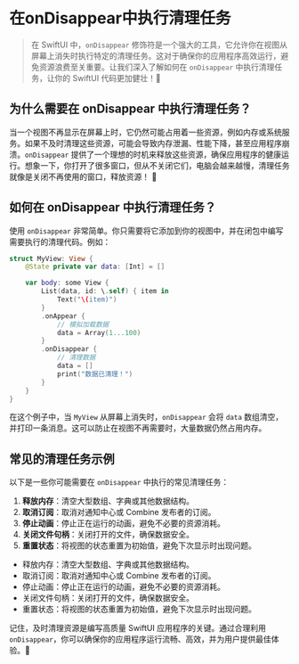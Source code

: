 ﻿# 在onDisappear中执行清理任务

> 在 SwiftUI 中，`onDisappear` 修饰符是一个强大的工具，它允许你在视图从屏幕上消失时执行特定的清理任务。这对于确保你的应用程序高效运行，避免资源浪费至关重要。让我们深入了解如何在 `onDisappear` 中执行清理任务，让你的 SwiftUI 代码更加健壮！💪

## 为什么需要在 onDisappear 中执行清理任务？

当一个视图不再显示在屏幕上时，它仍然可能占用着一些资源，例如内存或系统服务。如果不及时清理这些资源，可能会导致内存泄漏、性能下降，甚至应用程序崩溃。`onDisappear` 提供了一个理想的时机来释放这些资源，确保应用程序的健康运行。想象一下，你打开了很多窗口，但从不关闭它们，电脑会越来越慢，清理任务就像是关闭不再使用的窗口，释放资源！ 🚀

## 如何在 onDisappear 中执行清理任务？

使用 `onDisappear` 非常简单。你只需要将它添加到你的视图中，并在闭包中编写需要执行的清理代码。例如：

```swift
struct MyView: View {
    @State private var data: [Int] = []

    var body: some View {
        List(data, id: \.self) { item in
            Text("\(item)")
        }
        .onAppear {
            // 模拟加载数据
            data = Array(1...100)
        }
        .onDisappear {
            // 清理数据
            data = []
            print("数据已清理！")
        }
    }
}
```

在这个例子中，当 `MyView` 从屏幕上消失时，`onDisappear` 会将 `data` 数组清空，并打印一条消息。这可以防止在视图不再需要时，大量数据仍然占用内存。

## 常见的清理任务示例

以下是一些你可能需要在 `onDisappear` 中执行的常见清理任务：

1.  **释放内存**：清空大型数组、字典或其他数据结构。
2.  **取消订阅**：取消对通知中心或 Combine 发布者的订阅。
3.  **停止动画**：停止正在运行的动画，避免不必要的资源消耗。
4.  **关闭文件句柄**：关闭打开的文件，确保数据安全。
5.  **重置状态**：将视图的状态重置为初始值，避免下次显示时出现问题。

*   释放内存：清空大型数组、字典或其他数据结构。
*   取消订阅：取消对通知中心或 Combine 发布者的订阅。
*   停止动画：停止正在运行的动画，避免不必要的资源消耗。
*   关闭文件句柄：关闭打开的文件，确保数据安全。
*   重置状态：将视图的状态重置为初始值，避免下次显示时出现问题。

记住，及时清理资源是编写高质量 SwiftUI 应用程序的关键。通过合理利用 `onDisappear`，你可以确保你的应用程序运行流畅、高效，并为用户提供最佳体验。🎉


